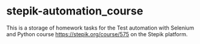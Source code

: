 # stepik-automation_course
This is a storage of homework tasks for the Test automation with Selenium and Python course https://stepik.org/course/575 on the Stepik platform. 
